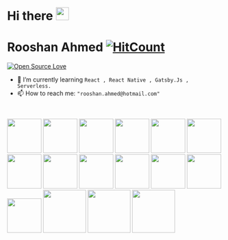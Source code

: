 # Hi there <img src="https://raw.githubusercontent.com/iampavangandhi/iampavangandhi/master/gifs/Hi.gif" width="30px" />
# Rooshan Ahmed [![HitCount](http://hits.dwyl.com/rooshanahmed/rooshanahmed.svg)](http://hits.dwyl.com/rooshanahmed/rooshanahmed)
[![Open Source Love](https://badges.frapsoft.com/os/v2/open-source.svg?v=103)](https://github.com/rooshanahmed)


- 🌱 I’m currently learning `React , React Native , Gatsby.Js , Serverless.`
- 📫 How to reach me: `"rooshan.ahmed@hotmail.com"`

<br />

<img src="https://upload.wikimedia.org/wikipedia/commons/thumb/d/d5/Rust_programming_language_black_logo.svg/1200px-Rust_programming_language_black_logo.svg.png" width="80" /> <img src="https://upload.wikimedia.org/wikipedia/commons/thumb/c/c3/Python-logo-notext.svg/1200px-Python-logo-notext.svg.png" width="80" /> <img src="https://upload.wikimedia.org/wikipedia/commons/thumb/6/6a/JavaScript-logo.png/768px-JavaScript-logo.png" width="80" /> <img src="https://upload.wikimedia.org/wikipedia/commons/thumb/4/4c/Typescript_logo_2020.svg/1024px-Typescript_logo_2020.svg.png" width="80" /> <img src="https://cdn4.iconfinder.com/data/icons/logos-3/600/React.js_logo-512.png" width="80" /> <img src="https://seeklogo.com/images/G/gatsby-logo-1A245AD37F-seeklogo.com.png" width="80" /> <img src="https://seeklogo.com/images/D/docker-logo-CF97D0124B-seeklogo.com.png" width="80" />
<img src="https://seeklogo.com/images/K/kubernetes-logo-3A67038EAB-seeklogo.com.png" width="80" /> <img src="https://upload.wikimedia.org/wikipedia/commons/thumb/d/d9/Node.js_logo.svg/1024px-Node.js_logo.svg.png" width="80" /> <img src="https://upload.wikimedia.org/wikipedia/commons/thumb/9/93/MongoDB_Logo.svg/1200px-MongoDB_Logo.svg.png" width="80" /> <img src="https://miro.medium.com/max/500/0*TwqQJI0YFBZEzjcV.png" width="80" /> <img src="https://uploads.getpop.org/wp-content/uploads/2019/07/graphql.png" width="80" /> <img src="https://fauna.com/assets/img/Fauna-logo-blue.png" width="80" /> <img src="https://assets.codebar.io/b//uploads/sponsor/avatar/365/ContentfulLogo2.png" width="100" /> <img src="https://www.consoleconnect.com/wp-content/uploads/2018/11/googleConsole.svg" width="100" /> <img src="https://softwareengineeringdaily.com/wp-content/uploads/2017/05/firebase.png" width="100" />
